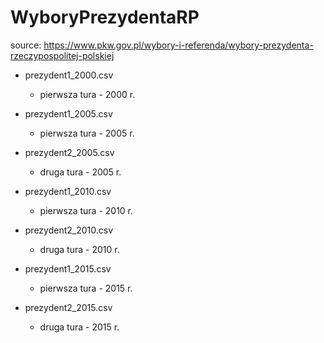# WyboryPrezydentaRP

source: https://www.pkw.gov.pl/wybory-i-referenda/wybory-prezydenta-rzeczypospolitej-polskiej

* prezydent1_2000.csv
  - pierwsza tura - 2000 r.
  
* prezydent1_2005.csv
  - pierwsza tura - 2005 r.
  
* prezydent2_2005.csv
  - druga tura - 2005 r.
  
* prezydent1_2010.csv
  - pierwsza tura - 2010 r.
  
* prezydent2_2010.csv
  - druga tura - 2010 r.

* prezydent1_2015.csv
  - pierwsza tura - 2015 r.
  
* prezydent2_2015.csv
  - druga tura - 2015 r.
